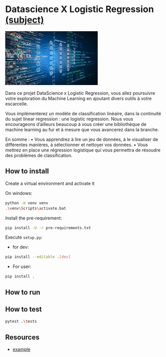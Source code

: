 # Datascience X Logistic Regression [(subject)](https://cdn.intra.42.fr/pdf/pdf/19502/fr.subject.pdf)

![image](data_science.jpg)

Dans ce projet DataScience x Logistic Regression, vous allez poursuivre votre exploration du Machine Learning en ajoutant divers outils à votre escarcelle.

Vous implémenterez un modèle de classification linéaire, dans la continuité du sujet
linear regression : une logistic regression. Nous vous encourageons d’ailleurs beaucoup à
vous créer une bibliothèque de machine learning au fur et à mesure que vous avancerez
dans la branche.

En somme :
• Vous apprendrez à lire un jeu de données, à le visualiser de différentes manières,
à sélectionner et nettoyer vos données.
• Vous mettrez en place une régression logistique qui vous permettra de résoudre
des problèmes de classification.


## How to install

Create a virtual environment and activate it

On windows:

```bash
python -m venv venv
.\venv\Scripts\activate.bat
```

Install the pre-requirement:
```bash
pip install -U -r pre-requirements.txt
```

Execute `setup.py`:

* for dev:
```bash
pip install --editable .[dev]
```
* For user:
```bash
pip install .
```

## How to run

## How to test

```bash
pytest .\tests
```

## Resources
* [example](https://example.com)

